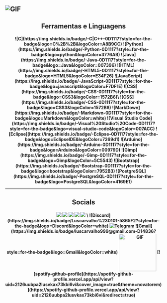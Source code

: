 ![GIF](https://cdn.discordapp.com/attachments/759589395580977153/881693901537300540/Inserir_um_titulo_1.gif)
---
<h2 align="center">Ferramentas e Linguagens</h2>
<h4 align="center">
![C](https://img.shields.io/badge/-C|C++-0D1117?style=for-the-badge&logo=C%2B%2B&logoColor=A8B9CC)
![Python](https://img.shields.io/badge/-Python-0D1117?style=for-the-badge&logo=python&logoColor=3776AB)
![Java](https://img.shields.io/badge/-Java-0D1117?style=for-the-badge&logo=Java&logoColor=007396)
![HTML](https://img.shields.io/badge/-HTML5-0D1117?style=for-the-badge&logo=HTML5&logoColor=E34F26)
![JavaScript](https://img.shields.io/badge/-JavaScript-0D1117?style=for-the-badge&logo=javascript&logoColor=F7DF1E)
![CSS](https://img.shields.io/badge/-CSS-0D1117?style=for-the-badge&logo=CSS3&logoColor=1572B6)\
![CSS](https://img.shields.io/badge/-CSS-0D1117?style=for-the-badge&logo=CSS3&logoColor=1572B6)
![MarkDown](https://img.shields.io/badge/-Markdown-0D1117?style=for-the-badge&logo=Markdown&logoColor=white)
![Visual Studio Code](https://img.shields.io/badge/-Visual%20Studio%20Code-0D1117?style=for-the-badge&logo=visual-studio-code&logoColor=007ACC)
![Eclipse](https://img.shields.io/badge/-Eclipse-0D1117?style=for-the-badge&logo=EclipseIDE&logoColor=7269d1)
![Arduino](https://img.shields.io/badge/-Arduino-0D1117?style=for-the-badge&logo=Arduino&logoColor=00979D)
![Gimp](https://img.shields.io/badge/-Gimp-0D1117?style=for-the-badge&logo=Gimp&logoColor=5C5543)
![Bootstrap](https://img.shields.io/badge/-Bootstrap-0D1117?style=for-the-badge&logo=bootstrap&logoColor=7952B3)
![PostgreSQL](https://img.shields.io/badge/-PostgreSQL-0D1117?style=for-the-badge&logo=PostgreSQL&logoColor=4169E1)
  
---
<h2 align="center">Socials</h2>
<h4 align="center">
<a href="https://twitter.com/luscarvalhooo"><img src="https://img.shields.io/badge/Twitter-blue?style=for-the-badge&logo=twitter&logoColor=white"/></a>
<a href="https://instagram.com/luscarvalho.py"><img src="https://img.shields.io/badge/Instagram-E4405F?style=for-the-badge&logo=instagram&logoColor=white"/></a>
<a href="https://last.fm/user/lucaralhooo"><img src="https://img.shields.io/badge/Last.fm-ff4a42?style=for-the-badge&logo=last.fm&logoColor=white"/></a>
<a href="https://anilist.co/user/Luscarvalho/"><img src="https://img.shields.io/badge/AniList-02A9FF?style=for-the-badge&logo=AniList&logoColor=white"/></a>
<a href="https://myanimelist.net/profile/LuscarvalhoO"><img src="https://img.shields.io/badge/MAL-2E51A2?style=for-the-badge&logo=MyAnimeList&logoColor=white"/></a> \
![Discord](https://img.shields.io/badge/Luscarvalho%230101-5865F2?style=for-the-badge&logo=Discord&logoColor=white)
<a href="https://t.me/luscarvalho"><img alt="Telegram" src="https://img.shields.io/badge/Telegram-26A5E4?style=for-the-badge&logo=Telegram&logoColor=white" /></a> 
![Gmail](https://img.shields.io/badge/luscarvalho999@gmail.com-D14836?style=for-the-badge&logo=Gmail&logoColor=white)
<img align="center" alt="GIF" height="120px" src="https://media.giphy.com/media/J5B1Y8QZnzXXbLQIBu/giphy.gif"/>  
[![spotify-github-profile](https://spotify-github-profile.vercel.app/api/view?uid=2126uubpa2lusvkax73kbi6vi&cover_image=true&theme=novatorem)](https://spotify-github-profile.vercel.app/api/view?uid=2126uubpa2lusvkax73kbi6vi&redirect=true)
